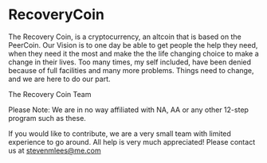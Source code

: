 # RecoveryCoin
The Recovery Coin, is a cryptocurrency, an altcoin that is based on the PeerCoin.  Our Vision is to one day be able to get people the help they need, when they need it the most and make the the life changing choice to make a change in their lives.  Too many times, my self included, have been denied because of full facilities and many more problems.  Things need to change, and we are here to do our part.

The Recovery Coin Team

Please Note: We are in no way affiliated with NA, AA or any other 12-step program such as these.

If you would like to contribute, we are a very small team with limited experience to go around.  All help is very much appreciated!  Please contact us at stevenmlees@me.com
